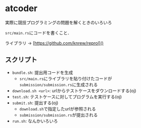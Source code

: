 # atcoder
実際に競技プログラミングの問題を解くときのいろいろ

`src/main.rs`にコードを書くこと．

ライブラリ -> [https://github.com/knrew/reprol]()

## スクリプト
- `bundle.sh`: 提出用コードを生成
    - `src/main.rs`にライブラリを貼り付けたコードが`submission/submission.rs`に生成される
- `download.sh <url>`: urlからテストケースをダウンロードする(oj)
- `test.sh`: テストケースに対してプログラムを実行する(oj)
- `submit.sh`: 提出する(oj)
    - `download.sh`で指定したurlが参照される
    - `submission/submission.rs`が提出される
- `run.sh`: なんかいろいろ
